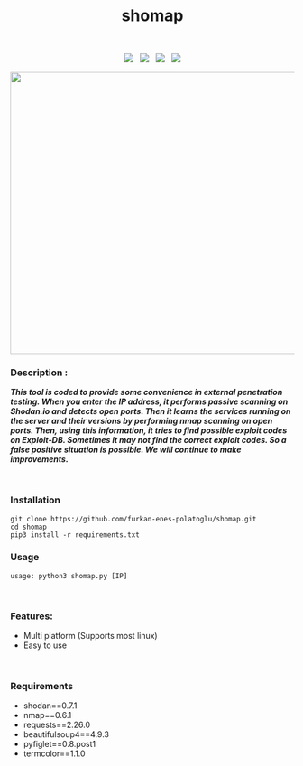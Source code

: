 <h1 align="center">shomap</h1> <br>

<p align="center">
  <img src="https://img.shields.io/badge/Author-bulletproof-red">&nbsp;&nbsp;
  <img src="https://img.shields.io/badge/Open%20Source-Yes-cyan?style=flat-square">&nbsp;&nbsp;
  <img src="https://img.shields.io/badge/Made%20in-Turkey-blue">&nbsp;&nbsp;
  <img src="https://img.shields.io/badge/Written%20In-Python-blue?style=flat-square">
</p>


<p align="center">
  <img width="730" height="500" src="https://i.hizliresim.com/o73aqmy.jpg">
</p>


### Description :

***This tool is coded to provide some convenience in external penetration testing. When you enter the IP address, it performs passive scanning on Shodan.io and detects open ports. Then it learns the services running on the server and their versions by performing nmap scanning on open ports. Then, using this information, it tries to find possible exploit codes on Exploit-DB. Sometimes it may not find the correct exploit codes. So a false positive situation is possible. We will continue to make improvements.***

<br>

### Installation
```
git clone https://github.com/furkan-enes-polatoglu/shomap.git
cd shomap
pip3 install -r requirements.txt
```

### Usage

```
usage: python3 shomap.py [IP]
```
<br>

### Features:

 - Multi platform (Supports most linux)
 - Easy to use


<br>

 ### Requirements
<ul>
  <li>shodan==0.7.1 </li>
  <li>nmap==0.6.1 </li>
  <li>requests==2.26.0 </li>
  <li>beautifulsoup4==4.9.3 </li>
  <li>pyfiglet==0.8.post1 </li>
  <li>termcolor==1.1.0 </li>
</ul>

